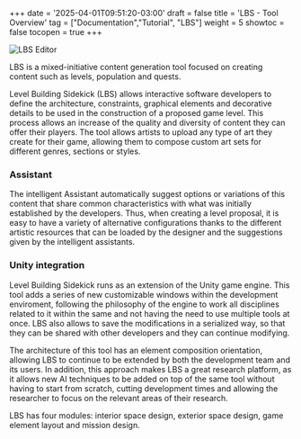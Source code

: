 +++
date = '2025-04-01T09:51:20-03:00'
draft = false
title = 'LBS - Tool Overview'
tag = ["Documentation","Tutorial", "LBS"]
weight = 5
showtoc = false
tocopen = true
+++


![LBS Editor](/lbs_2025.png)

LBS is a mixed-initiative content generation tool focused on creating content such as levels, population and quests.

Level Building Sidekick (LBS) allows interactive software developers to define the architecture, constraints, graphical elements and decorative details to be used in the construction of a proposed game level. This process allows an increase of the quality and diversity of content they can offer their players. The tool allows artists to upload any type of art they create for their game, allowing them to compose custom art sets for different genres, sections or styles. 

### Assistant

The intelligent Assistant automatically suggest options or variations of this content that share common characteristics with what was initially established by the developers. Thus, when creating a level proposal, it is easy to have a variety of alternative configurations thanks to the different artistic resources that can be loaded by the designer and the suggestions given by the intelligent assistants.

### Unity integration

Level Building Sidekick runs as an extension of the Unity game engine. This tool adds a series of new customizable windows within the development enviroment, following the philosophy of the engine to work all disciplines related to it within the same and not having the need to use multiple tools at once. LBS also allows to save the modifications in a serialized way, so that they can be shared with other developers and they can continue modifying.




The architecture of this tool has an element composition orientation, allowing LBS to continue to be extended by both the development team and its users. In addition, this approach makes LBS a great research platform, as it allows new AI techniques to be added on top of the same tool without having to start from scratch, cutting development times and allowing the researcher to focus on the relevant areas of their research.


LBS has four modules: interior space design, exterior space design, game element layout and mission design.